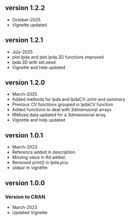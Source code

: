 ## version 1.2.2
- October-2025
- Vignette updated

## version 1.2.1
- July-2025
- plot.lpda and plot.lpda.3D functions improved
- lpda.3D with set.seed
- Vignette and help updated

## version 1.2.0
- March-2025
- Added methods for lpda and lpdaCV: print and summary
- Previous CV functions grouped in lpdaCV function
- Added functions to deal with 3dimensional arrays
- RNAseq data updated for a 3dimensional array
- Vignette and help updated


## version 1.0.1
- March-2023
- Reference added in description.
- Missing value in Rd added.
- Removed print() in lpda.pca.
- oldpar in vignette.


## version 1.0.0
### Version to CRAN
- March-2023
- Updated Vignette





